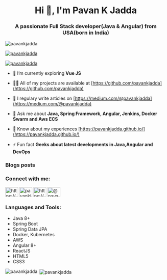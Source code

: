 
<h1 align="center">Hi 👋, I'm Pavan K Jadda</h1>
<h3 align="center">A passionate Full Stack developer(Java & Angular) from USA(born in India)</h3>

<p align="left"><img alt="pavankjadda"
                     src="https://komarev.com/ghpvc/?username=pavankjadda&label=Profile%20views&color=0e75b6&style=flat"/></p>

<p align="left"><a href="https://github.com/ryo-ma/github-profile-trophy"><img
        alt="pavankjadda" src="https://github-profile-trophy.vercel.app/?username=pavankjadda"/></a></p>

<p align="left"><a href="https://twitter.com/pavankjadda" target="blank"><img
        alt="pavankjadda" src="https://img.shields.io/twitter/follow/pavankjadda?logo=twitter&style=for-the-badge"/></a>
</p>

- 🌱 I’m currently exploring **Vue JS**

- 👨‍💻 All of my projects are available at [https://github.com/pavankjadda](https://github.com/pavankjadda)

- 📝 I regulary write articles on [https://medium.com/@pavankjadda](https://medium.com/@pavankjadda)

- 💬 Ask me about **Java, Spring Framework, Angular, Jenkins, Docker Swarm and Aws ECS**

- 📄 Know about my experiences [https://pavankjadda.github.io/](https://pavankjadda.github.io/)

- ⚡ Fun fact **Geeks about latest developments in Java,Angular and DevOps**

### Blogs posts
<!-- BLOG-POST-LIST:START -->
<!-- BLOG-POST-LIST:END -->

<p align="left">
<h3 align="left">Connect with me:</h3>
<a href="https://dev.to/pavankjadda" target="blank"><img align="center"
                                                                        alt="https://dev.to/pavankjadda"
                                                                        height="30" src="https://cdn.jsdelivr.net/npm/simple-icons@3.0.1/icons/dev-dot-to.svg"
                                                                        width="40"/></a>
<a href="https://twitter.com/pavankjadda" target="blank"><img align="center"
                                                              alt="pavankjadda"
                                                              height="30" src="https://cdn.jsdelivr.net/npm/simple-icons@3.0.1/icons/twitter.svg" width="40"/></a>
<a href="https://www.linkedin.com/in/pavan-kumar-j-84b58117" target="blank"><img align="center"
                                                                                                         alt="https://www.linkedin.com/in/pavan-kumar-j-84b58117"
                                                                                                         height="30"
                                                                                                         src="https://cdn.jsdelivr.net/npm/simple-icons@3.0.1/icons/linkedin.svg"
                                                                                                         width="40"/></a>
<a href="https://medium.com/@pavankjadda" target="blank"><img align="center"
                                                              alt="@pavankjadda"
                                                              height="30" src="https://cdn.jsdelivr.net/npm/simple-icons@3.0.1/icons/medium.svg" width="40"/></a>
</p>

<h3 align="left">Languages and Tools:</h3>
<ul>
    <li>Java 8+</li>
    <li>Spring Boot</li>
    <li>Spring Data JPA</li>
    <li>Docker, Kubernetes</li>
    <li>AWS</li>
    <li>Angular 8+</li>
    <li>ReactJS</li>
    <li>HTML5</li>
    <li>CSS3</li>
</ul>
</p>

<p><img align="left" alt="pavankjadda"
        src="https://github-readme-stats.vercel.app/api/top-langs/?username=pavankjadda&layout=compact"/></p>

<p>&nbsp;<img align="center" alt="pavankjadda"
              src="https://github-readme-stats.vercel.app/api?username=pavankjadda&show_icons=true"/></p>

